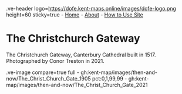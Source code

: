 .ve-header logo=https://dofe.kent-maps.online/images/dofe-logo.png height=60 sticky=true
	- [Home](/)
	- [About](/about)
	- [How to Use Site](/howto)

# The Christchurch Gateway

The Christchurch Gateway, Canterbury Cathedral built in 1517. Photographed by Conor Treston in 2021.

.ve-image compare=true full
    - gh:kent-map/images/then-and-now/The_Christ_Church_Gate_1905 pct:0,1,99,99
    - gh:kent-map/images/then-and-now/The_Christ_Church_Gate_2021
